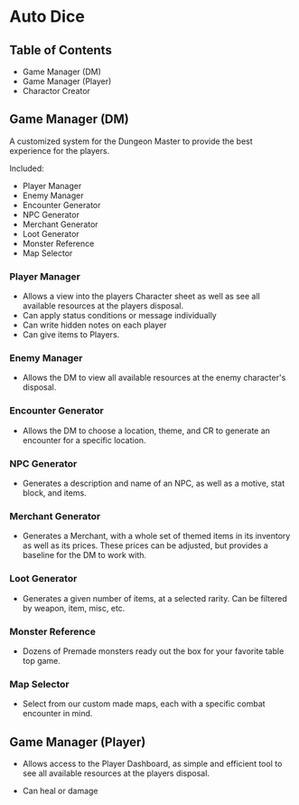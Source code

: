 # Auto Dice

## Table of Contents

- Game Manager (DM)
- Game Manager (Player)
- Charactor Creator

## Game Manager (DM)

A customized system for the Dungeon Master to provide the best experience for the players.

Included:

- Player Manager
- Enemy Manager
- Encounter Generator
- NPC Generator
- Merchant Generator
- Loot Generator
- Monster Reference
- Map Selector

### Player Manager

- Allows a view into the players Character sheet as well as see all available resources at the players disposal.
- Can apply status conditions or message individually
- Can write hidden notes on each player
- Can give items to Players.

### Enemy Manager

- Allows the DM to view all available resources at the enemy character's disposal.

### Encounter Generator

- Allows the DM to choose a location, theme, and CR to generate an encounter for a specific location.

### NPC Generator

- Generates a description and name of an NPC, as well as a motive, stat block, and items.

### Merchant Generator

- Generates a Merchant, with a whole set of themed items in its inventory as well as its prices. These prices can be adjusted, but provides a baseline for the DM to work with.

### Loot Generator

- Generates a given number of items, at a selected rarity. Can be filtered by weapon, item, misc, etc.

### Monster Reference

- Dozens of Premade monsters ready out the box for your favorite table top game.

### Map Selector

- Select from our custom made maps, each with a specific combat encounter in mind.

## Game Manager (Player)

- Allows access to the Player Dashboard, as simple and efficient tool to see all available resources at the players disposal.

- Can heal or damage
